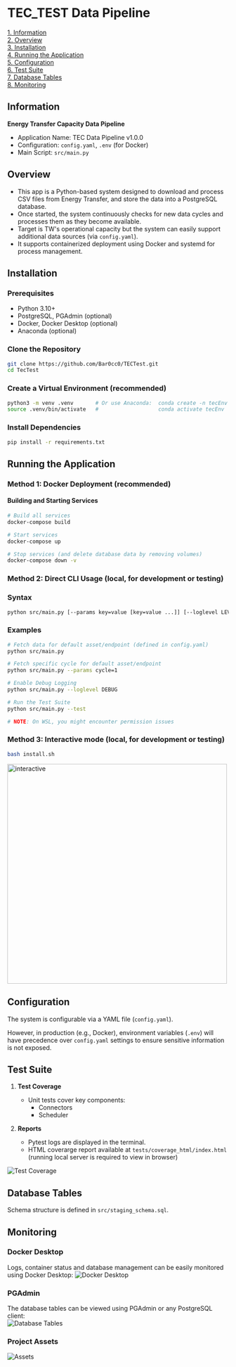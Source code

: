 # TEC_TEST Data Pipeline

[1. Information](#information)  
[2. Overview](#overview)  
[3. Installation](#installation)  
[4. Running the Application](#running-the-application)  
[5. Configuration](#configuration)  
[6. Test Suite](#test-suite)  
[7. Database Tables](#database-tables)  
[8. Monitoring](#monitoring)

## Information
**Energy Transfer Capacity Data Pipeline**
- Application Name: TEC Data Pipeline v1.0.0
- Configuration: `config.yaml`, `.env` (for Docker)
- Main Script: `src/main.py`

## Overview

- This app is a Python-based system designed to download and process CSV files from Energy Transfer, and store the data into a PostgreSQL database. 
- Once started, the system continuously checks for new data cycles and processes them as they become available. 
- Target is TW's operational capacity but the system can easily support additional data sources (via `config.yaml`).
- It supports containerized deployment using Docker and systemd for process management.


## Installation
### Prerequisites
- Python 3.10+ 
- PostgreSQL, PGAdmin (optional)
- Docker, Docker Desktop (optional)
- Anaconda (optional)

### Clone the Repository
```bash
git clone https://github.com/Bar0cc0/TECTest.git
cd TecTest
```
### Create a Virtual Environment (recommended)
```bash
python3 -m venv .venv 		# Or use Anaconda: 	conda create -n tecEnv python=3.10
source .venv/bin/activate  	# 					conda activate tecEnv
```
### Install Dependencies
```bash
pip install -r requirements.txt
```

## Running the Application

### Method 1: Docker Deployment (recommended)

#### Building and Starting Services
```bash
# Build all services
docker-compose build

# Start services
docker-compose up

# Stop services (and delete database data by removing volumes)
docker-compose down -v

```


### Method 2: Direct CLI Usage (local, for development or testing)
### Syntax

```bash
python src/main.py [--params key=value [key=value ...]] [--loglevel LEVEL] [--test]
```

### Examples

```bash
# Fetch data for default asset/endpoint (defined in config.yaml)
python src/main.py

# Fetch specific cycle for default asset/endpoint
python src/main.py --params cycle=1

# Enable Debug Logging
python src/main.py --loglevel DEBUG

# Run the Test Suite
python src/main.py --test

# NOTE: On WSL, you might encounter permission issues
```


### Method 3: Interactive mode (local, for development or testing)
```bash
bash install.sh
```
<img src="./static/CLIMenu.png" alt="interactive" width="500" />

## Configuration

The system is configurable via a YAML file (`config.yaml`).  

However, in production (e.g., Docker), environment variables (`.env`) will have precedence over `config.yaml` settings to ensure sensitive information is not exposed.

## Test Suite

1. **Test Coverage**
   - Unit tests cover key components:
	 - Connectors
	 - Scheduler

2. **Reports**
   - Pytest logs are displayed in the terminal.
   - HTML coverarge report available at `tests/coverage_html/index.html` (running local server is required to view in browser)

![Test Coverage](./static/TestSuite.png)


## Database Tables
Schema structure is defined in `src/staging_schema.sql`.  

## Monitoring
### Docker Desktop
Logs, container status and database management can be easily monitored using Docker Desktop: 
![Docker Desktop](./static/DockerDesktop.png)

### PGAdmin
The database tables can be viewed using PGAdmin or any PostgreSQL client:  
![Database Tables](./static/PGAdmin.png)

### Project Assets
![Assets](./static/Assets.png)